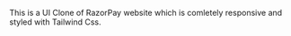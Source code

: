This is a UI Clone of RazorPay website which is comletely responsive and styled with Tailwind Css.
>>>>>>>>>>>>>>>>>>>>>>>>>>>>>>>>>>>>>
